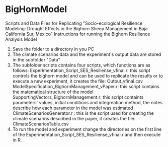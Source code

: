 # BigHornModel
Scripts and Data Files for Replicating "Socio-ecological Resilience Modeling:  Drought Effects in the Bighorn Sheep Management in Baja California Sur, Mexico"
Instructions for running the Bighorn Resilience Analysis Model

1. Save the folder to a directory in you PC
2. The climate scenarios data and the experiment's output data are stored  in the subfolder "Data"
3. The subfolder scripts contains four scripts, which functions are as follows:
   Experimentation_Script_SES_Resiliense_vfinal.r: this script controls the bighorn model and can be used to replicate the results or to execute a new experiment, it creates the file: Output_vfinal.csv
   ModelSpecification_BighornManagement_vPaper.r: this script contains the matematical structure of the model
   SupportingVectors_BighornManagement.r: this script containts parameters' values, initial conditions and integreation method, the notes describe how each parameter in the model was estimated
   ClimateScenariosGenerator.r : this is the script used for creating the climate scenarios described in the paper, it creates the file: ClimateScenariosTable.csv
4. To run the model and experiment change the directories on the first line of the Experimentation_Script_SES_Resiliense_vfinal.r and then execute in R.
